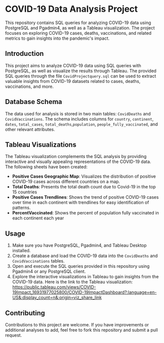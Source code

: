 # COVID-19 Data Analysis Project

This repository contains SQL queries for analyzing COVID-19 data using PostgreSQL and Pgadmin4, as well as a Tableau visualization. The project focuses on exploring COVID-19 cases, deaths, vaccinations, and related metrics to gain insights into the pandemic's impact.

## Introduction

This project aims to analyze COVID-19 data using SQL queries with PostgreSQL, as well as visualize the results through Tableau. The provided SQL queries through the file `CovidProjectquery.sql` can be used to extract valuable insights from COVID-19 datasets related to cases, deaths, vaccinations, and more.

## Database Schema

The data used for analysis is stored in two main tables: `CovidDeaths` and `CovidVaccinations`. The schema includes columns for `country`, `continent`, `dates`, `total_cases`, `total_deaths`,`population`, `people_fully_vaccinated`, and other relevant attributes.


## Tableau Visualizations

The Tableau visualization complements the SQL analysis by providing interactive and visually appealing representations of the COVID-19 data. The following sheets have been created:

- **Positive Cases Geographic Map**: Visualizes the distribution of positive COVID-19 cases across different countries on a map.
- **Total Deaths**: Presents the total death count due to Covid-19 in the top 15 countries
- **Positive Cases Trendlines**: Shows the trend of positive COVID-19 cases over time in each continent with trendlines for easy identification of patterns.
- **PercentVaccinated**: Shows the percent of population fully vaccinated in each continent each year

## Usage

1. Make sure you have PostgreSQL, Pgadmin4, and Tableau Desktop installed.
2. Create a database and load the COVID-19 data into the `CovidDeaths` and `CovidVaccinations` tables.
3. Open and execute the SQL queries provided in this repository using Pgadmin4 or any PostgreSQL client.
4. Explore the interactive visualizations in Tableau to gain insights from the COVID-19 data.
Here is the link to the Tableau visualization: https://public.tableau.com/views/COVID-19Impact_16931977025800/COVID-19ImpactDashboard?:language=en-US&:display_count=n&:origin=viz_share_link

## Contributing

Contributions to this project are welcome. If you have improvements or additional analyses to add, feel free to fork this repository and submit a pull request.



